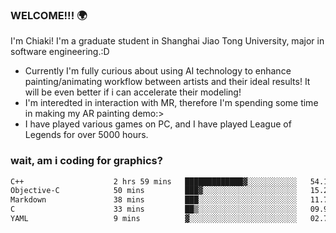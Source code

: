 ### WELCOME!!! 🌍

I'm Chiaki! I'm a graduate student in Shanghai Jiao Tong University, major in software engineering.:D

-  Currently I'm fully curious about using AI technology to enhance painting/animating workflow between artists and their ideal results! It will be even better if i can accelerate their modeling!
-  I'm interedted in interaction with MR, therefore I'm spending some time in making my AR painting demo:>
-  I have played various games on PC, and I have played League of Legends for over 5000 hours.


### wait, am i coding for graphics?
<!--START_SECTION:waka-->

```txt
C++                    2 hrs 59 mins   █████████████▓░░░░░░░░░░░   54.18 %
Objective-C            50 mins         ███▓░░░░░░░░░░░░░░░░░░░░░   15.28 %
Markdown               38 mins         ███░░░░░░░░░░░░░░░░░░░░░░   11.77 %
C                      33 mins         ██▒░░░░░░░░░░░░░░░░░░░░░░   09.97 %
YAML                   9 mins          ▓░░░░░░░░░░░░░░░░░░░░░░░░   02.77 %
```

<!--END_SECTION:waka-->

<!--
**Chiaki-meow/Chiaki-meow** is a ✨ _special_ ✨ repository because its `README.md` (this file) appears on your GitHub profile.

Here are some ideas to get you started:

- 🔭 I’m currently working on ...
- 🌱 I’m currently learning ...
- 👯 I’m looking to collaborate on ...
- 🤔 I’m looking for help with ...
- 💬 Ask me about ...
- 📫 How to reach me: ...
- 😄 Pronouns: ...
- ⚡ Fun fact: ...
-->
